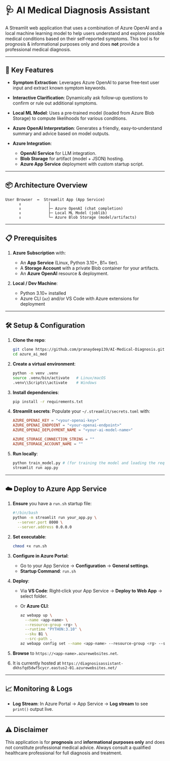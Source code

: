 # 🩺 AI Medical Diagnosis Assistant

A Streamlit web application that uses a combination of Azure OpenAI and a local machine learning model to help users understand and explore possible medical conditions based on their self‑reported symptoms. This tool is for prognosis & informational purposes only and does **not** provide a professional medical diagnosis.

---

## 🚀 Key Features

* **Symptom Extraction**: Leverages Azure OpenAI to parse free‑text user input and extract known symptom keywords.
* **Interactive Clarification**: Dynamically ask follow‑up questions to confirm or rule out additional symptoms.
* **Local ML Model**: Uses a pre‑trained model (loaded from Azure Blob Storage) to compute likelihoods for various conditions.
* **Azure OpenAI Interpretation**: Generates a friendly, easy‑to‑understand summary and advice based on model outputs.
* **Azure Integration**:

  * **OpenAI Service** for LLM integration.
  * **Blob Storage** for artifact (model + JSON) hosting.
  * **Azure App Service** deployment with custom startup script.

---

## 📦 Architecture Overview

```text
User Browser  ↔  Streamlit App (App Service)
      ↕            │
      ↕            ├─ Azure OpenAI (chat completion)
      ↕            ├─ Local ML Model (joblib)
      ↕            └─ Azure Blob Storage (model/artifacts)
```

---

## 📋 Prerequisites

1. **Azure Subscription** with:

   * An **App Service** (Linux, Python 3.10+, B1+ tier).
   * A **Storage Account** with a private Blob container for your artifacts.
   * An **Azure OpenAI** resource & deployment.

2. **Local / Dev Machine**:

   * Python 3.10+ installed
   * Azure CLI (`az`) and/or VS Code with Azure extensions for deployment

---

## 🛠️ Setup & Configuration

1. **Clone the repo**:

   ```bash
   git clone https://github.com/pranaydeep139/AI-Medical-Diagnosis.git
   cd azure_ai_med
   ```

2. **Create a virtual environment**:

   ```bash
   python -m venv .venv
   source .venv/bin/activate   # Linux/macOS
   .venv\\Scripts\\activate    # Windows
   ```

3. **Install dependencies**:

   ```bash
   pip install -r requirements.txt
   ```

4. **Streamlit secrets**:
   Populate your `~/.streamlit/secrets.toml` with:

   ```toml
   AZURE_OPENAI_KEY = "<your-openai-key>"
   AZURE_OPENAI_ENDPOINT = "<your-openai-endpoint>"
   AZURE_OPENAI_DEPLOYMENT_NAME = "<your-ai-model-name>"

   AZURE_STORAGE_CONNECTION_STRING = ""
   AZURE_STORAGE_ACCOUNT_NAME = ""
   ```

5. **Run locally**:

   ```bash
   python train_model.py # (for training the model and loading the required files - only once)
   streamlit run app.py
   ```

---

## ☁️ Deploy to Azure App Service

1. **Ensure** you have a `run.sh` startup file:

   ```bash
   #!/bin/bash
   python -m streamlit run your_app.py \
     --server.port 8000 \
     --server.address 0.0.0.0
   ```

2. **Set executable**:

   ```bash
   chmod +x run.sh
   ```

3. **Configure in Azure Portal**:

   * Go to your App Service → **Configuration** → **General settings**.
   * **Startup Command**: `run.sh`

4. **Deploy**:

   * Via **VS Code**: Right‑click your App Service → **Deploy to Web App** → select folder.
   * Or **Azure CLI**:

     ```bash
     az webapp up \
       --name <app-name> \
       --resource-group <rg> \
       --runtime "PYTHON:3.10" \
       --sku B1 \
       --src-path .
     az webapp config set --name <app-name> --resource-group <rg> --startup-file run.sh
     ```

5. **Browse** to `https://<app-name>.azurewebsites.net`.

6. It is currently hosted at `https://diagnosisassistant-dkhsfqd5dwf5cycr.eastus2-01.azurewebsites.net/`

---

## 📈 Monitoring & Logs

* **Log Stream**: In Azure Portal → App Service → **Log stream** to see `print()` output live.
---

## ⚠️ Disclaimer

This application is for **prognosis** and **informational purposes only** and does not constitute professional medical advice. Always consult a qualified healthcare professional for full diagnosis and treatment.
